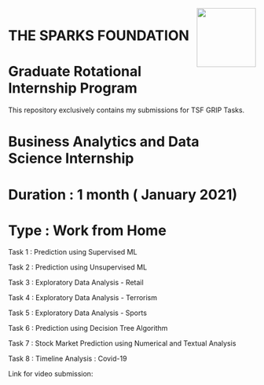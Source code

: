 <img align = right height = 120 width = 120 src = https://www.thesparksfoundationsingapore.org/images/logo_small.png>

# THE SPARKS FOUNDATION                                                              

# Graduate Rotational Internship Program

This repository exclusively contains my submissions for TSF GRIP Tasks.

# Business Analytics and Data Science Internship

# Duration : 1 month ( January 2021)

# Type : Work from Home

Task 1 : Prediction using Supervised ML

Task 2 : Prediction using Unsupervised ML

Task 3 : Exploratory Data Analysis - Retail

Task 4 : Exploratory Data Analysis - Terrorism

Task 5 : Exploratory Data Analysis - Sports

Task 6 : Prediction using Decision Tree Algorithm

Task 7 : Stock Market Prediction using Numerical and Textual Analysis

Task 8 : Timeline Analysis : Covid-19


Link for video submission: 
